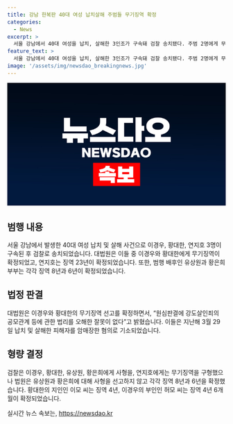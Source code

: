 ```yaml
---
title: 강남 한복판 40대 여성 납치살해 주범들 무기징역 확정
categories:
  - News
excerpt: >
  서울 강남에서 40대 여성을 납치, 살해한 3인조가 구속돼 검찰 송치됐다. 주범 2명에게 무기징역 확정, 나머지 23년, 8년, 6년 선고. 가상화폐 투자 실패로 피해자를 살해한 혐의. 검찰, 2명에게 사형, 나머지에게 징역 선고 요청했으나 법원은 부부의 살인 의도 부인. 형량 유지된 판결에 대법원 판단으로 확정. 공범 지원/조력자도 각각 징역 확정.
feature_text: >
  서울 강남에서 40대 여성을 납치, 살해한 3인조가 구속돼 검찰 송치됐다. 주범 2명에게 무기징역 확정, 나머지 23년, 8년, 6년 선고. 가상화폐 투자 실패로 피해자를 살해한 혐의. 검찰, 2명에게 사형, 나머지에게 징역 선고 요청했으나 법원은 부부의 살인 의도 부인. 형량 유지된 판결에 대법원 판단으로 확정. 공범 지원/조력자도 각각 징역 확정.
image: '/assets/img/newsdao_breakingnews.jpg'
---
```


<p><img src="/assets/img/newsdao_breakingnews.jpg" alt="flaretime 속보" /></p>

<h2 data-ke-size="size26">범행 내용</h2>

<p data-ke-size="size16">서울 강남에서 발생한 40대 여성 납치 및 살해 사건으로 이경우, 황대한, 연지호 3명이 구속된 후 검찰로 송치되었습니다. 대법원은 이들 중 이경우와 황대한에게 무기징역이 확정되었고, 연지호는 징역 23년이 확정되었습니다. 또한, 범행 배후인 유상원과 황은희 부부는 각각 징역 8년과 6년이 확정되었습니다.</p>

<h2 data-ke-size="size26">법정 판결</h2>

<p data-ke-size="size16">대법원은 이경우와 황대한의 무기징역 선고를 확정하면서, “원심판결에 강도살인죄의 공모관계 등에 관한 법리를 오해한 잘못이 없다”고 밝혔습니다. 이들은 지난해 3월 29일 납치 및 살해한 피해자를 암매장한 혐의로 기소되었습니다.</p>

<h2 data-ke-size="size26">형량 결정</h2>

<p data-ke-size="size16">검찰은 이경우, 황대한, 유상원, 황은희에게 사형을, 연지호에게는 무기징역을 구형했으나 법원은 유상원과 황은희에 대해 사형을 선고하지 않고 각각 징역 8년과 6년을 확정했습니다. 황대한의 지인인 이모 씨는 징역 4년, 이경우의 부인인 허모 씨는 징역 4년 6개월이 확정되었습니다.</p>
실시간 뉴스 속보는, <a href="https://newsdao.kr" rel="dofollow">https://newsdao.kr</a>


